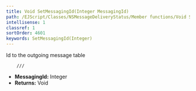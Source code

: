 ```yaml
---
title: Void SetMessagingId(Integer MessagingId)
path: /EJScript/Classes/NSMessageDeliveryStatus/Member functions/Void SetMessagingId(Integer p_0)
intellisense: 1
classref: 1
sortOrder: 4601
keywords: SetMessagingId(Integer)
---
```



Id to the outgoing message table


    	///
    



* **MessagingId:** Integer
* **Returns:** Void


